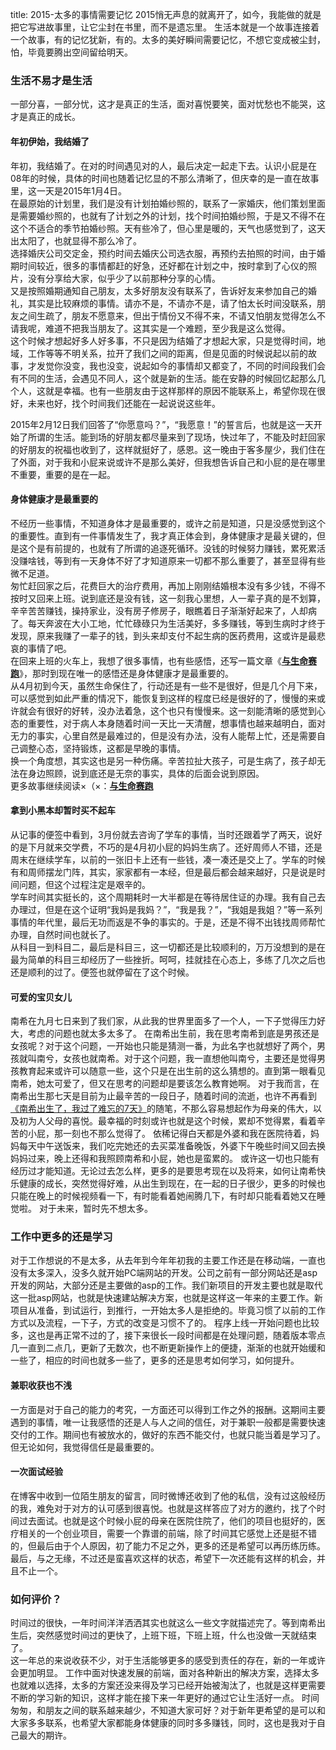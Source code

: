 title: 2015-太多的事情需要记忆
2015悄无声息的就离开了，如今，我能做的就是把它写进故事里，让它尘封在书里，而不是遗忘里。
生活本就是一个故事连接着一个故事，有的记忆犹新，有的。太多的美好瞬间需要记忆，不想它变成被尘封，怕，毕竟要腾出空间留给明天。

### 生活不易才是生活
一部分喜，一部分忧，这才是真正的生活，面对喜悦要笑，面对忧愁也不能哭，这才是真正的成长。

#### 年初伊始，我结婚了
年初，我结婚了。在对的时间遇见对的人，最后决定一起走下去。认识小屁是在08年的时候，具体的时间也随着记忆显的不那么清晰了，但庆幸的是一直在故事里，这一天是2015年1月4日。  
在最原始的计划里，我们是没有计划拍婚纱照的，联系了一家婚庆，他们策划里面是需要婚纱照的，也就有了计划之外的计划，找个时间拍婚纱照，于是又不得不在这个不适合的季节拍婚纱照。天有些冷了，但心里是暖的，天气也感觉到了，这天出太阳了，也就显得不那么冷了。  
选择婚庆公司交定金，预约时间去婚庆公司选衣服，再预约去拍照的时间，由于婚期时间较近，很多的事情都赶的好急，还好都在计划之中，按时拿到了心仪的照片，没有分享给大家，似乎少了以前那种分享的心情。  
又是按照婚期通知自己朋友，太多好朋友没有联系了，告诉好友来参加自己的婚礼，其实是比较麻烦的事情。请亦不是，不请亦不是，请了怕太长时间没联系，朋友之间生疏了，朋友不愿意来，但出于情份又不得不来，不请又怕朋友觉得怎么不请我呢，难道不把我当朋友了。这其实是一个难题，至少我是这么觉得。  
这个时候才想起好多人好多事，不只是因为结婚了才想起大家，只是觉得时间，地域，工作等等不明关系，拉开了我们之间的距离，但是见面的时候说起以前的故事，才发觉你没变，我也没变，说起如今的事情却又都变了，不同的时间段我们会有不同的生活，会遇见不同人，这个就是新的生活。能在安静的时候回忆起那么几个人，这就是幸福。也有一些朋友由于这样那样的原因不能联系上，希望你现在很好，未来也好，找个时间我们还能在一起说说这些年。  

2015年2月12日我们回答了“你愿意吗？”，“我愿意！”的誓言后，也就是这一天开始了所谓的生活。能到场的好朋友都尽量来到了现场，快过年了，不能及时赶回家的好朋友的祝福也收到了，这样就挺好了，感恩。这一晚由于客多屋少，我们住在了外面，对于我和小屁来说或许不是那么美好，但我想告诉自己和小屁的是在哪里不重要，重要的是在一起。  

#### 身体健康才是最重要的
不经历一些事情，不知道身体才是最重要的，或许之前是知道，只是没感觉到这个的重要性。直到有一件事情发生了，我才真正体会到，身体健康才是最关键的，但是这个是有前提的，也就有了所谓的追逐死循环。没钱的时候努力赚钱，累死累活没赚啥钱，等到有一天身体不好了才知道原来一切都不那么重要了，甚至显得有些微不足道。  
匆忙赶回家之后，花费巨大的治疗费用，再加上刚刚结婚根本没有多少钱，不得不按时又回来上班。说到底还是没有钱，这一刻我心里想，人一辈子真的是不划算，辛辛苦苦赚钱，操持家业，没有房子修房子，眼瞧着日子渐渐好起来了，人却病了。每天奔波在大小工地，忙忙碌碌只为生活美好，多多赚钱，等到生病时才终于发现，原来我赚了一辈子的钱，到头来却支付不起生病的医药费用，这或许是最悲哀的事情了吧。  
在回来上班的火车上，我想了很多事情，也有些感悟，还写一篇文章《[**与生命赛跑**](http://www.unofficial.cn/2015/11/11/Race-against-life/)》，那时到现在唯一的感悟还是身体健康才是最重要的。  
从4月初到今天，虽然生命保住了，行动还是有一些不是很好，但是几个月下来，可以感觉到如此严重的情况下，能恢复到这样的程度已经是很好的了，慢慢的来或许就会有很好的好转，没办法着急，这个也只有慢慢来。这一刻能清晰的感觉到心态的重要性，对于病人本身随着时间一天比一天清醒，想事情也越来越明白，面对无力的事实，心里自然是最难过的，但是没有办法，没有人能帮上忙，还是需要自己调整心态，坚持锻炼，这都是早晚的事情。  
换一个角度想，其实这也是另一种伤痛。辛苦拉扯大孩子，可是生病了，孩子却无法在身边照顾，说到底还是无奈的事实，具体的后面会说到原因。  
更多故事继续阅读×（×：[**与生命赛跑**](http://www.unofficial.cn/2015/11/11/Race-against-life/)

#### 拿到小黑本却暂时买不起车
从记事的便签中看到，3月份就去咨询了学车的事情，当时还跟着学了两天，说好的是下月就来交学费，不巧的是4月初小屁的妈妈生病了。还好周师人不错，还是周末在继续学车，以前的一张旧卡上还有一些钱，凑一凑还是交上了。学车的时候有和周师摆龙门阵，其实，家家都有一本经，但是最后都会越来越好，只是说是时间问题，但这个过程注定是艰辛的。  
学车时间其实挺长的，这个周期耗时一大半都是在等待居住证的办理。我有自己去办理过，但是在这个证明“我妈是我妈？”，“我是我？”，“我姐是我姐？”等一系列事情的年代里，最后无功而返是不争的事实的。于是，还是不得不出钱找周师帮忙办理，自然时间也就长了。  
从科目一到科目二，最后是科目三，这一切都还是比较顺利的，万万没想到的是在最为简单的科目三却经历了一些挫折。呵呵，挂就挂在心态上，多练了几次之后也还是顺利的过了。便签也就停留在了这个时候。  
#### 可爱的宝贝女儿
南希在九月七日来到了我们家，从此我的世界里面多了一个人，一下子觉得压力好大，考虑的问题也就太多太多了。
在南希出生前，我在思考南希到底是男孩还是女孩呢？对于这个问题，一开始也只能是猜测一番，为此名字也就想好了两个，男孩就叫南兮，女孩也就南希。对于这个问题，我一直想他叫南兮，主要还是觉得男孩教育起来或许可以随意一些，这个只是在出生前的这么猜想的。直到第一眼看见南希，她太可爱了，但又在思考的问题却是要该怎么教育她啊。
对于我而言，在南希出生那七天是目前为止最辛苦的一段日子，随着时间的流逝，也许不再看到[《南希出生了，我过了难忘的7天》]()的随笔，不那么容易想起作为母亲的伟大，以及初为人父母的喜悦。最幸福的时刻或许也就是这个时候，累却不觉得累，看着辛苦的小屁，那一刻也不那么觉得了。
依稀记得白天都是外婆和我在医院待着，妈妈每天中午送饭来，我们吃完她还的去买菜准备晚饭，外婆下午晚些时间又回去换妈妈过来，晚上还得和我照顾南希和小屁，她也是蛮累的。
或许这一切也只能有经历过才能知道。无论过去怎么样，更多的是要思考现在以及将来，如何让南希快乐健康的成长，突然觉得好难，从出生到现在，在一起的日子很少，更多的时候也只能在晚上的时候视频看一下，有时能看着她闹腾几下，有时却只能看着她又在睡觉啦。
对于未来，暂时先不想太多。

### 工作中更多的还是学习

对于工作想说的不是太多，从去年到今年年初我的主要工作还是在移动端，一直也没有太多深入，没多久就开始PC端网站的开发。公司之前有一部分网站还是asp开发的网站，大部分还是主要做的asp的工作。我们新项目的开发主要也就是取代这一批asp网站，也就是快速建站解决方案，也就是这样这一年来的主要工作。新项目从准备，到试运行，到推行，一开始太多人是拒绝的。毕竟习惯了以前的工作方式以及流程，一下子，方式的改变是习惯不了的。
程序上线一开始问题也比较多，这也是再正常不过的了，接下来很长一段时间都是在处理问题，随着版本零点几一直到二点几，更新了无数次，也不断更新操作上的便捷，渐渐的也就开始缓和一些了，相应的时间也就多一些了，更多的还是思考如何学习，如何提升。

#### 兼职收获也不浅
一方面是对于自己的能力的考究，一方面还可以得到工作之外的报酬。这期间主要遇到的事情，唯一让我感悟的还是人与人之间的信任，对于兼职一般都是需要快速交付的工作。期间也有被放水的，做好的东西不能交付，也就只能当着是学习了。但无论如何，我觉得信任是最重要的。

#### 一次面试经验
在博客中收到一位陌生朋友的留言，同时微博还收到了他的私信，没有过这般经历的我，难免对于对方的认可感到很喜悦。也就是这样答应了对方的邀约，找了个时间过去面试。也就是这个时候小屁的母亲在医院住院了，他们的项目也挺好的，医疗相关的一个创业项目，需要一个靠谱的前端，除了时间其它感觉上还是挺不错的，但最后由于个人原因，初了能力不足之外，更多的还是希望可以再历练历练。最后，与之无缘，不过还是蛮喜欢这样的状态，希望下一次还能有这样的机会，并且不止一个。

### 如何评价？
时间过的很快，一年时间洋洋洒洒其实也就这么一些文字就描述完了。等到南希出生后，突然感觉时间过的更快了，上班下班，下班上班，什么也没做一天就结束了。  
这一年总的来说收获不少，对于生活能够更多的感受到责任的存在，新的一年或许会更加明显。
工作中面对快速发展的前端，面对各种新出的解决方案，选择太多也就难以选择，太多的方案还没来得及学习已经开始被淘汰了，也就是这样更需要不断的学习新的知识，这样才能在接下来一年更好的通过它让生活好一点。
时间匆匆，和朋友之间的联系越来越少，不知道大家可好？对于新年更希望的是可以和大家多多联系，也希望大家都能身体健康的同时多多赚钱，同时，这也是我对于自己最大的期许。
